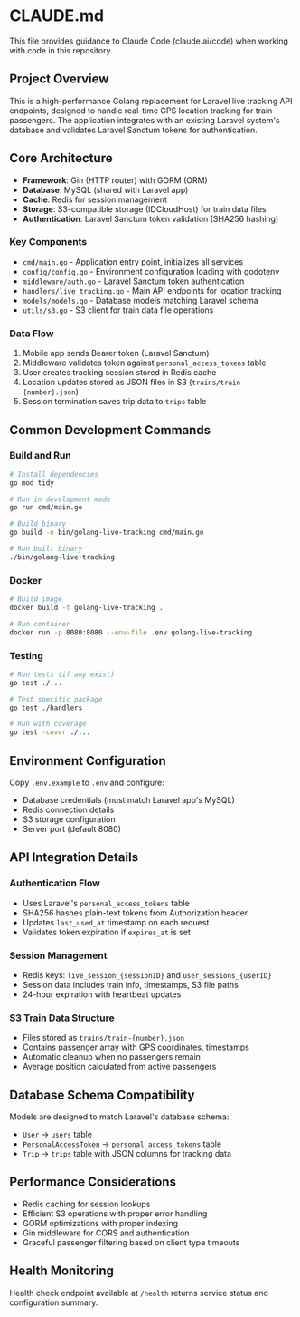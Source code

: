 # CLAUDE.md

This file provides guidance to Claude Code (claude.ai/code) when working with code in this repository.

## Project Overview

This is a high-performance Golang replacement for Laravel live tracking API endpoints, designed to handle real-time GPS location tracking for train passengers. The application integrates with an existing Laravel system's database and validates Laravel Sanctum tokens for authentication.

## Core Architecture

- **Framework**: Gin (HTTP router) with GORM (ORM)
- **Database**: MySQL (shared with Laravel app)
- **Cache**: Redis for session management
- **Storage**: S3-compatible storage (IDCloudHost) for train data files
- **Authentication**: Laravel Sanctum token validation (SHA256 hashing)

### Key Components

- `cmd/main.go` - Application entry point, initializes all services
- `config/config.go` - Environment configuration loading with godotenv
- `middleware/auth.go` - Laravel Sanctum token authentication
- `handlers/live_tracking.go` - Main API endpoints for location tracking
- `models/models.go` - Database models matching Laravel schema
- `utils/s3.go` - S3 client for train data file operations

### Data Flow

1. Mobile app sends Bearer token (Laravel Sanctum)
2. Middleware validates token against `personal_access_tokens` table  
3. User creates tracking session stored in Redis cache
4. Location updates stored as JSON files in S3 (`trains/train-{number}.json`)
5. Session termination saves trip data to `trips` table

## Common Development Commands

### Build and Run
```bash
# Install dependencies
go mod tidy

# Run in development mode
go run cmd/main.go

# Build binary
go build -o bin/golang-live-tracking cmd/main.go

# Run built binary
./bin/golang-live-tracking
```

### Docker
```bash
# Build image
docker build -t golang-live-tracking .

# Run container
docker run -p 8080:8080 --env-file .env golang-live-tracking
```

### Testing
```bash
# Run tests (if any exist)
go test ./...

# Test specific package
go test ./handlers

# Run with coverage
go test -cover ./...
```

## Environment Configuration

Copy `.env.example` to `.env` and configure:
- Database credentials (must match Laravel app's MySQL)
- Redis connection details
- S3 storage configuration
- Server port (default 8080)

## API Integration Details

### Authentication Flow
- Uses Laravel's `personal_access_tokens` table
- SHA256 hashes plain-text tokens from Authorization header
- Updates `last_used_at` timestamp on each request
- Validates token expiration if `expires_at` is set

### Session Management
- Redis keys: `live_session_{sessionID}` and `user_sessions_{userID}`
- Session data includes train info, timestamps, S3 file paths
- 24-hour expiration with heartbeat updates

### S3 Train Data Structure
- Files stored as `trains/train-{number}.json`
- Contains passenger array with GPS coordinates, timestamps
- Automatic cleanup when no passengers remain
- Average position calculated from active passengers

## Database Schema Compatibility

Models are designed to match Laravel's database schema:
- `User` -> `users` table
- `PersonalAccessToken` -> `personal_access_tokens` table  
- `Trip` -> `trips` table with JSON columns for tracking data

## Performance Considerations

- Redis caching for session lookups
- Efficient S3 operations with proper error handling
- GORM optimizations with proper indexing
- Gin middleware for CORS and authentication
- Graceful passenger filtering based on client type timeouts

## Health Monitoring

Health check endpoint available at `/health` returns service status and configuration summary.